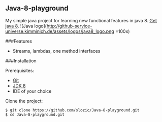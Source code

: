 ## Java-8-playground

My simple java project for learning new functional features in java 8. [Get java 8](http://www.oracle.com/technetwork/java/javase/downloads/jdk8-downloads-2133151.html). ![Java logo](http://github-service-universe.kimminich.de/assets/logos/java8_logo.png =100x)


###Features

- Streams, lambdas, one method interfaces

###Installation

Prerequisites:

- [Git](https://git-scm.com/)
- [JDK 8](http://www.oracle.com/technetwork/java/javase/downloads/jdk8-downloads-2133151.html)
- IDE of your choice

Clone the project:

```
$ git clone https://github.com/slozic/Java-8-playground.git
$ cd Java-8-playground.git
```